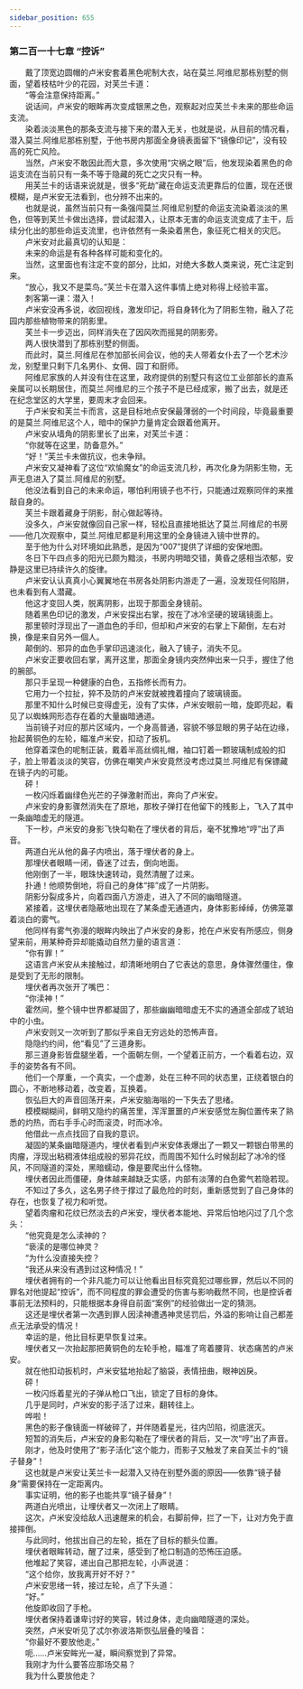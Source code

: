 ```yaml
---
sidebar_position: 655
---
```

### 第二百一十七章 “控诉”  


　　戴了顶宽边圆帽的卢米安套着黑色呢制大衣，站在莫兰.阿维尼那栋别墅的侧面，望着枝枯叶少的花园，对芙兰卡道：  
　　“等会注意保持距离。”  
　　说话间，卢米安的眼眸再次变成银黑之色，观察起对应芙兰卡未来的那些命运支流。  
　　染着淡淡黑色的那条支流与接下来的潜入无关，也就是说，从目前的情况看，潜入莫兰.阿维尼那栋别墅，于他书房内那面全身镜表面留下“镜像印记”，没有较高的死亡风险。  
　　当然，卢米安不敢因此而大意，多次使用“灾祸之眼”后，他发现染着黑色的命运支流在当前只有一条不等于隐藏的死亡之灾只有一种。  
　　用芙兰卡的话语来说就是，很多“死劫”藏在命运支流更靠后的位置，现在还很模糊，是卢米安无法看到，也分辨不出来的。  
　　也就是说，虽然当前只有一条强闯莫兰.阿维尼别墅的命运支流染着淡淡的黑色，但等到芙兰卡做出选择，尝试起潜入，让原本无害的命运支流变成了主干，后续分化出的那些命运支流里，也许依然有一条染着黑色，象征死亡相关的灾厄。  
　　卢米安对此最真切的认知是：  
　　未来的命运是有各种各样可能和变化的。  
　　当然，这里面也有注定不变的部分，比如，对绝大多数人类来说，死亡注定到来。  
　　“放心，我又不是菜鸟。”芙兰卡在潜入这件事情上绝对称得上经验丰富。  
　　刺客第一课：潜入！  
　　卢米安没再多说，收回视线，激发印记，将自身转化为了阴影生物，融入了花园内那些植物带来的阴影里。  
　　芙兰卡一步迈出，同样消失在了因风吹而摇晃的阴影旁。  
　　两人很快潜到了那栋别墅的侧面。  
　　而此时，莫兰.阿维尼在参加部长间会议，他的夫人带着女仆去了一个艺术沙龙，别墅里只剩下几名男仆、女佣、园丁和厨师。  
　　阿维尼家族的人并没有住在这里，政府提供的别墅只有这位工业部部长的直系亲属可以长期居住，而莫兰.阿维尼的三个孩子不是已经成家，搬了出去，就是还在纪念堂区的大学里，要周末才会回来。  
　　于卢米安和芙兰卡而言，这是目标地点安保最薄弱的一个时间段，毕竟最重要的是莫兰.阿维尼这个人，暗中的保护力量肯定会跟着他离开。  
　　卢米安从墙角的阴影里长了出来，对芙兰卡道：  
　　“你就等在这里，防备意外。”  
　　“好！”芙兰卡未做抗议，也未争辩。  
　　卢米安又凝神看了这位“欢愉魔女”的命运支流几秒，再次化身为阴影生物，无声无息进入了莫兰.阿维尼的别墅。  
　　他没法看到自己的未来命运，哪怕利用镜子也不行，只能通过观察同伴的来推敲自身的。  
　　芙兰卡跟着藏身于阴影，耐心做起等待。  
　　没多久，卢米安就像回自己家一样，轻松且直接地抵达了莫兰.阿维尼的书房——他几次观察中，莫兰.阿维尼都是利用这里的全身镜进入镜中世界的。  
　　至于他为什么对环境如此熟悉，是因为“007”提供了详细的安保地图。  
　　冬日下午四点多的阳光已颇为黯淡，书房内明暗交错，黄昏之感相当浓郁，安静是这里已持续许久的旋律。  
　　卢米安认认真真小心翼翼地在书房各处阴影内游走了一遍，没发现任何陷阱，也未看到有人潜藏。  
　　他这才变回人类，脱离阴影，出现于那面全身镜前。  
　　随着黑色印记的激发，卢米安探出右掌，按在了冰冷坚硬的玻璃镜面上。  
　　那里顿时浮现出了一道血色的手印，但却和卢米安的右掌上下颠倒，左右对换，像是来自另外一個人。  
　　颠倒的、邪异的血色手掌印迅速淡化，融入了镜子，消失不见。  
　　卢米安正要收回右掌，离开这里，那面全身镜内突然伸出来一只手，握住了他的腕部。  
　　那只手呈现一种健康的白色，五指修长而有力。  
　　它用力一个拉扯，猝不及防的卢米安就被拽着撞向了玻璃镜面。  
　　那里不知什么时候已变得虚无，没有了实体，卢米安眼前一暗，旋即亮起，看见了以蜘蛛网形态存在着的大量幽暗通道。  
　　当前镜子对应的那片区域内，一个身高普通，容貌不够显眼的男子站在边缘，抬起黄铜色的左轮，瞄准卢米安，扣动了扳机。  
　　他穿着深色的呢制正装，戴着半高丝绸礼帽，袖口钉着一颗玻璃制成般的扣子，脸上带着淡淡的笑容，仿佛在嘲笑卢米安竟然没考虑过莫兰.阿维尼有保镖藏在镜子内的可能。  
　　砰！  
　　一枚闪烁着幽绿色光芒的子弹激射而出，奔向了卢米安。  
　　卢米安的身影骤然消失在了原地，那枚子弹打在他留下的残影上，飞入了其中一条幽暗虚无的隧道。  
　　下一秒，卢米安的身影飞快勾勒在了埋伏者的背后，毫不犹豫地“哼”出了声音。  
　　两道白光从他的鼻子内喷出，落于埋伏者的身上。  
　　那埋伏者眼睛一闭，昏迷了过去，倒向地面。  
　　他刚倒了一半，眼珠快速转动，竟然清醒了过来。  
　　扑通！他顺势倒地，将自己的身体“摔”成了一片阴影。  
　　阴影分裂成多片，向着四面八方游走，进入了不同的幽暗隧道。  
　　紧接着，这埋伏者隐蔽地出现在了某条虚无通道内，身体影影绰绰，仿佛笼罩着淡白的雾气。  
　　他同样有雾气弥漫的眼眸内映出了卢米安的身影，抢在卢米安有所感应，侧身望来前，用某种奇异却能撬动自然力量的语言道：  
　　“你有罪！”  
　　这语言卢米安从未接触过，却清晰地明白了它表达的意思，身体骤然僵住，像是受到了无形的限制。  
　　埋伏者再次张开了嘴巴：  
　　“你渎神！”  
　　霍然间，整个镜中世界都凝固了，那些幽幽暗暗虚无不实的通道全部成了琥珀中的小虫。  
　　卢米安则又一次听到了那似乎来自无穷远处的恐怖声音。  
　　隐隐约约间，他“看见”了三道身影。  
　　那三道身影皆盘腿坐着，一个面朝左侧，一个望着正前方，一个看着右边，双手的姿势各有不同。  
　　他们一个厚重，一个真实，一个虚渺，处在三种不同的状态里，正绕着银白的圆心，不断地移动着，改变着，互换着。  
　　恢弘巨大的声音回荡开来，卢米安脑海嗡的一下失去了思绪。  
　　模模糊糊间，鲜明又隐约的痛苦里，浑浑噩噩的卢米安感觉左胸位置传来了熟悉的灼热，而右手手心时而滚烫，时而冰冷。  
　　他借此一点点找回了自我的意识。  
　　凝固的某条幽暗隧道内，埋伏者看到卢米安体表爆出了一颗又一颗银白带黑的肉瘤，浮现出粘稠液体组成般的邪异花纹，而周围不知什么时候刮起了冰冷的怪风，不同隧道的深处，黑暗蠕动，像是要爬出什么怪物。  
　　埋伏者因此而僵硬，身体越来越缺乏实感，内部有淡薄的白色雾气若隐若现。  
　　不知过了多久，这名男子终于撑过了最危险的时刻，重新感觉到了自己身体的存在，也恢复了视力和听觉。  
　　望着肉瘤和花纹已然淡去的卢米安，埋伏者本能地、异常后怕地闪过了几个念头：  
　　“他究竟是怎么渎神的？  
　　“亵渎的是哪位神灵？  
　　“为什么没直接失控？  
　　“我还从来没有遇到过这种情况！”  
　　埋伏者拥有的一个非凡能力可以让他看出目标究竟犯过哪些罪，然后以不同的罪名对他提起“控诉”，而不同程度的罪会遭受的伤害与影响截然不同，也是控诉者事前无法预料的，只能根据本身得自前面“案例”的经验做出一定的猜测。  
　　这还是埋伏者第一次遇到罪人因渎神遭遇神灵惩罚后，外溢的影响让自己都差点无法承受的情况！  
　　幸运的是，他比目标更早恢复过来。  
　　埋伏者又一次抬起那把黄铜色的左轮手枪，瞄准了弯着腰背、状态痛苦的卢米安。  
　　就在他扣动扳机时，卢米安猛地抬起了脑袋，表情扭曲，眼神凶戾。  
　　砰！  
　　一枚闪烁着星光的子弹从枪口飞出，锁定了目标的身体。  
　　几乎是同时，卢米安的影子活了过来，翻转往上。  
　　哗啦！  
　　黑色的影子像镜面一样破碎了，并伴随着星光，往内凹陷，彻底泯灭。  
　　短暂的消失后，卢米安的身影勾勒在了埋伏者的背后，又一次“哼”出了声音。  
　　刚才，他及时使用了“影子活化”这个能力，而影子又触发了来自芙兰卡的“镜子替身”！  
　　这也就是卢米安让芙兰卡一起潜入又待在别墅外面的原因——依靠“镜子替身”需要保持在一定距离内。  
　　事实证明，他的影子也能共享“镜子替身”！  
　　两道白光喷出，让埋伏者又一次闭上了眼睛。  
　　这次，卢米安没给敌人迅速醒来的机会，右脚前伸，拦了一下，让对方免于直接摔倒。  
　　与此同时，他拔出自己的左轮，抵在了目标的额头位置。  
　　埋伏者眼眸转动，醒了过来，感受到了枪口制造的恐怖压迫感。  
　　他堆起了笑容，递出自己那把左轮，小声说道：  
　　“这个给你，放我离开好不好？”  
　　卢米安思绪一转，接过左轮，点了下头道：  
　　“好。”  
　　他旋即收回了手枪。  
　　埋伏者保持着谦卑讨好的笑容，转过身体，走向幽暗隧道的深处。  
　　突然，卢米安听见了忒尔弥波洛斯恢弘层叠的嗓音：  
　　“你最好不要放他走。”  
　　呃……卢米安眸光一凝，瞬间察觉到了异常。  
　　我刚才为什么要答应那场交易？  
　　我为什么要放他走？  
